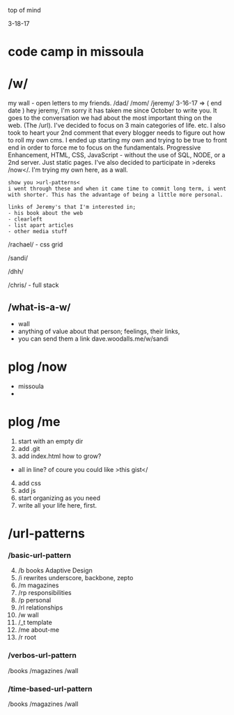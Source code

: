 top of mind

3-18-17

# code camp in missoula

# /w/
my wall - open letters to my friends.
/dad/
/mom/
/jeremy/
    3-16-17 => ( end date )
    hey jeremy, I'm sorry it has taken me since October to write you. It goes to the conversation we had about the most important thing on the web. (The /url). I've decided to focus on 3 main categories of life. etc.
    I also took to heart your 2nd comment that every blogger needs to figure out how to roll my own cms. I ended up starting my own and trying to be true to front end in order to force me to focus on the fundamentals. Progressive Enhancement, HTML, CSS, JavaScript - without the use of SQL, NODE, or a 2nd server. Just static pages.
    I've also decided to participate in >dereks /now</. I'm trying my own here, as a wall.

    show you >url-patterns<
    i went through these and when it came time to commit long term, i went with shorter. This has the advantage of being a little more personal.

    links of Jeremy's that I'm interested in;
    - his book about the web
    - clearleft
    - list apart articles
    - other media stuff

/rachael/
    - css grid

/sandi/

/dhh/

/chris/
    - full stack

## /what-is-a-w/
- wall
- anything of value about that person; feelings, their links,
- you can send them a link dave.woodalls.me/w/sandi

# plog /now
- missoula
-
# plog /me
1. start with an empty dir
2. add .git
3. add index.html
how to grow?
- all in line? of coure you could like >this gist</
4. add css
5. add js
6. start organizing as you need
7. write all your life here, first.


# /url-patterns
### /basic-url-pattern
4. /b books Adaptive Design
5. /i rewrites underscore, backbone, zepto
8. /m magazines
9. /rp responsibilities
10. /p personal
11. /rl relationships
10. /w wall
11. /_t template
12. /me about-me
13. /r root

### /verbos-url-pattern
/books
/magazines
/wall

### /time-based-url-pattern
/books
/magazines
/wall
